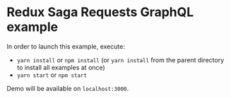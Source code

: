 # Redux Saga Requests GraphQL example

In order to launch this example, execute:
- `yarn install` or `npm install` (or `yarn install` from the parent directory to install all examples at once)
- `yarn start` or `npm start`

Demo will be available on `localhost:3000`.
